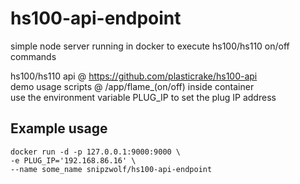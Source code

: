 # hs100-api-endpoint
simple node server running in docker to execute hs100/hs110 on/off commands

hs100/hs110 api @ https://github.com/plasticrake/hs100-api  
demo usage scripts @ /app/flame_(on/off) inside container  
use the environment variable PLUG_IP to set the plug IP address

## Example usage
```
docker run -d -p 127.0.0.1:9000:9000 \
-e PLUG_IP='192.168.86.16' \
--name some_name snipzwolf/hs100-api-endpoint
```
